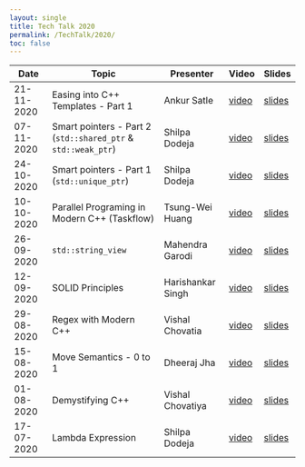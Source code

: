 ```yaml
---
layout: single
title: Tech Talk 2020
permalink: /TechTalk/2020/
toc: false
---
```

| Date |  Topic  | Presenter | Video | Slides |
|---|---|---|---|---|
| 21-11-2020 |  Easing into C++ Templates - Part 1  | Ankur Satle | [video](https://youtu.be/70j-F20W6Mo) | [slides](https://github.com/CppIndia-UserGroup/CppIndia-SessionDocuments/tree/master/21-11-2020) |
| 07-11-2020 |  Smart pointers - Part 2 (`std::shared_ptr` & `std::weak_ptr`)  | Shilpa Dodeja | [video](https://youtu.be/NrGrIAOg3Kk) | [slides](https://github.com/CppIndia-UserGroup/CppIndia-SessionDocuments/tree/master/07-11-2020) |
| 24-10-2020 |  Smart pointers - Part 1 (`std::unique_ptr`)  | Shilpa Dodeja | [video](https://youtu.be/BZQX0vW3It4) | [slides](https://github.com/CppIndia-UserGroup/CppIndia-SessionDocuments/tree/master/24-10-2020) |
| 10-10-2020 |  Parallel Programing in Modern C++ (Taskflow)  | Tsung-Wei Huang | [video](https://youtu.be/BRt3KQTCA2w) | [slides](https://github.com/CppIndia-UserGroup/CppIndia-SessionDocuments/tree/master/10-10-2020) |
| 26-09-2020 | `std::string_view` | Mahendra Garodi | [video](https://youtu.be/xJ7Y5zdBi8U) | [slides](https://github.com/CppIndia-UserGroup/CppIndia-SessionDocuments/tree/master/26-09-2020) |
| 12-09-2020 | SOLID Principles | Harishankar Singh | [video](https://youtu.be/fda77bHlOmk) | [slides](https://github.com/CppIndia-UserGroup/CppIndia-SessionDocuments/blob/master/12-09-2020) |
| 29-08-2020 | Regex with Modern C++ | Vishal Chovatia | [video](https://youtu.be/OXPALxWVbCA) | [slides](https://github.com/CppIndia-UserGroup/CppIndia-SessionDocuments/tree/master/29-08-2020) |
| 15-08-2020 | Move Semantics - 0 to 1 | Dheeraj Jha | [video](https://youtu.be/QH_9CBKoDTA) | [slides](https://github.com/CppIndia-UserGroup/CppIndia-SessionDocuments/tree/master/15-08-2020) |
| 01-08-2020 | Demystifying C++ | Vishal Chovatiya | [video](https://youtu.be/Ev65lLpns7I) | [slides](https://github.com/CppIndia-UserGroup/CppIndia-SessionDocuments/blob/master/01-08-2020) |
| 17-07-2020 | Lambda Expression | Shilpa Dodeja | [video](https://youtu.be/p6nCp-mx3Lk) | [slides](https://github.com/CppIndia-UserGroup/CppIndia-SessionDocuments/blob/master/17-07-2020) |

